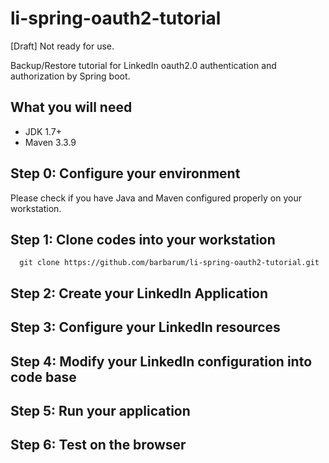 # li-spring-oauth2-tutorial
<p>[Draft] Not ready for use. </p>

Backup/Restore tutorial for LinkedIn oauth2.0 authentication and authorization by Spring boot.

What you will need
--------
* JDK 1.7+
* Maven 3.3.9

Step 0: Configure your environment
--------
Please check if you have Java and Maven configured properly on your workstation.

Step 1: Clone codes into your workstation
--------
```
  git clone https://github.com/barbarum/li-spring-oauth2-tutorial.git
```

Step 2: Create your LinkedIn Application
--------


Step 3: Configure your LinkedIn resources
--------

Step 4: Modify your LinkedIn configuration into code base
--------

Step 5: Run your application
--------

Step 6: Test on the browser
--------
